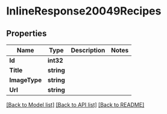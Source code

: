 # InlineResponse20049Recipes

## Properties

Name | Type | Description | Notes
------------ | ------------- | ------------- | -------------
**Id** | **int32** |  | 
**Title** | **string** |  | 
**ImageType** | **string** |  | 
**Url** | **string** |  | 

[[Back to Model list]](../README.md#documentation-for-models) [[Back to API list]](../README.md#documentation-for-api-endpoints) [[Back to README]](../README.md)


